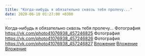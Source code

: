 ```yaml
---
title: "Когда-нибудь я обязательно сквозь тебя пролечу..."
date: 2020-06-18 01:27:00 +0300
---
```


Когда-нибудь я обязательно сквозь тебя пролечу...
Фотография
<a class="vk-attach" href="https://vk.com/photo41076938_457246825">https://vk.com/photo41076938_457246825</a>
Фотография
<a class="vk-attach" href="https://vk.com/photo41076938_457246826">https://vk.com/photo41076938_457246826</a>
Фотография
<a class="vk-attach" href="https://vk.com/photo41076938_457246827">https://vk.com/photo41076938_457246827</a>
<a class="vk-attach" href="https://vk.com/photo41076938_457246825">Вложение</a>
<a class="vk-attach" href="https://vk.com/photo41076938_457246826">Вложение</a>
<a class="vk-attach" href="https://vk.com/photo41076938_457246827">Вложение</a>
